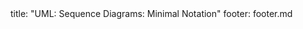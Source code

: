 <frontmatter>
title: "UML: Sequence Diagrams: Minimal Notation"
footer: footer.md
</frontmatter>

<include src="navbar.md" boilerplate />

<include src="unit-inPage-asFlat.md" boilerplate />